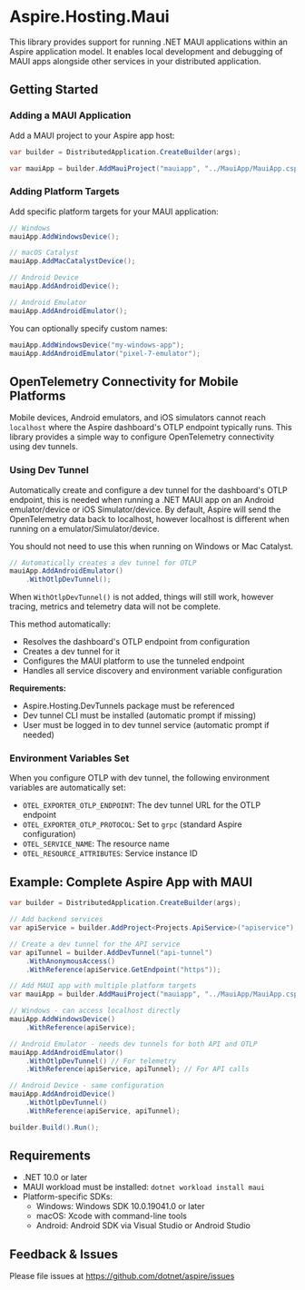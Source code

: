 # Aspire.Hosting.Maui

This library provides support for running .NET MAUI applications within an Aspire application model. It enables local development and debugging of MAUI apps alongside other services in your distributed application.

## Getting Started

### Adding a MAUI Application

Add a MAUI project to your Aspire app host:

```csharp
var builder = DistributedApplication.CreateBuilder(args);

var mauiApp = builder.AddMauiProject("mauiapp", "../MauiApp/MauiApp.csproj");
```

### Adding Platform Targets

Add specific platform targets for your MAUI application:

```csharp
// Windows
mauiApp.AddWindowsDevice();

// macOS Catalyst
mauiApp.AddMacCatalystDevice();

// Android Device
mauiApp.AddAndroidDevice();

// Android Emulator
mauiApp.AddAndroidEmulator();
```

You can optionally specify custom names:

```csharp
mauiApp.AddWindowsDevice("my-windows-app");
mauiApp.AddAndroidEmulator("pixel-7-emulator");
```

## OpenTelemetry Connectivity for Mobile Platforms

Mobile devices, Android emulators, and iOS simulators cannot reach `localhost` where the Aspire dashboard's OTLP endpoint typically runs. This library provides a simple way to configure OpenTelemetry connectivity using dev tunnels.

### Using Dev Tunnel

Automatically create and configure a dev tunnel for the dashboard's OTLP endpoint, this is needed when running a .NET MAUI app on an Android emulator/device or iOS Simulator/device. By default, Aspire will send the OpenTelemetry data back to localhost, however localhost is different when running on a emulator/Simulator/device.

You should not need to use this when running on Windows or Mac Catalyst.

```csharp
// Automatically creates a dev tunnel for OTLP
mauiApp.AddAndroidEmulator()
    .WithOtlpDevTunnel();
```

When `WithOtlpDevTunnel()` is not added, things will still work, however tracing, metrics and telemetry data will not be complete.

This method automatically:
- Resolves the dashboard's OTLP endpoint from configuration
- Creates a dev tunnel for it
- Configures the MAUI platform to use the tunneled endpoint
- Handles all service discovery and environment variable configuration

**Requirements:**
- Aspire.Hosting.DevTunnels package must be referenced
- Dev tunnel CLI must be installed (automatic prompt if missing)
- User must be logged in to dev tunnel service (automatic prompt if needed)

### Environment Variables Set

When you configure OTLP with dev tunnel, the following environment variables are automatically set:

- `OTEL_EXPORTER_OTLP_ENDPOINT`: The dev tunnel URL for the OTLP endpoint
- `OTEL_EXPORTER_OTLP_PROTOCOL`: Set to `grpc` (standard Aspire configuration)
- `OTEL_SERVICE_NAME`: The resource name
- `OTEL_RESOURCE_ATTRIBUTES`: Service instance ID

## Example: Complete Aspire App with MAUI

```csharp
var builder = DistributedApplication.CreateBuilder(args);

// Add backend services
var apiService = builder.AddProject<Projects.ApiService>("apiservice");

// Create a dev tunnel for the API service
var apiTunnel = builder.AddDevTunnel("api-tunnel")
    .WithAnonymousAccess()
    .WithReference(apiService.GetEndpoint("https"));

// Add MAUI app with multiple platform targets
var mauiApp = builder.AddMauiProject("mauiapp", "../MauiApp/MauiApp.csproj");

// Windows - can access localhost directly
mauiApp.AddWindowsDevice()
    .WithReference(apiService);

// Android Emulator - needs dev tunnels for both API and OTLP
mauiApp.AddAndroidEmulator()
    .WithOtlpDevTunnel() // For telemetry
    .WithReference(apiService, apiTunnel); // For API calls

// Android Device - same configuration
mauiApp.AddAndroidDevice()
    .WithOtlpDevTunnel()
    .WithReference(apiService, apiTunnel);

builder.Build().Run();
```

## Requirements

- .NET 10.0 or later
- MAUI workload must be installed: `dotnet workload install maui`
- Platform-specific SDKs:
  - Windows: Windows SDK 10.0.19041.0 or later
  - macOS: Xcode with command-line tools
  - Android: Android SDK via Visual Studio or Android Studio

## Feedback & Issues

Please file issues at https://github.com/dotnet/aspire/issues
